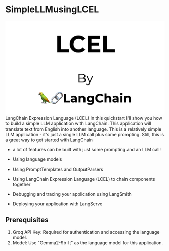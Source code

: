 # SimpleLLMusingLCEL
![LCEL](https://github.com/VivekSuryavanshi03/SimpleLLMusingLCEL/blob/82516def6c869ac875ec158fa8e3dc169ec2501e/LCEL.png)
LangChain Expression Language (LCEL)
In this quickstart I'll show you how to build a simple LLM application with LangChain. This application will translate text from English into another language. This is a relatively simple LLM application - it's just a single LLM call plus some prompting. Still, this is a great way to get started with LangChain

 - a lot of features can be built with just some prompting and an LLM call!

- Using language models

- Using PromptTemplates and OutputParsers

- Using LangChain Expression Language (LCEL) to chain components together

- Debugging and tracing your application using LangSmith

- Deploying your application with LangServe

## Prerequisites
1) Groq API Key: Required for authentication and accessing the language model.
2) Model: Use "Gemma2-9b-It" as the language model for this application.
